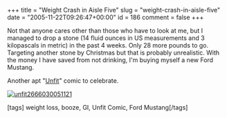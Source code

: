 +++
title = "Weight Crash in Aisle Five"
slug = "weight-crash-in-aisle-five"
date = "2005-11-22T09:26:47+00:00"
id = 186
comment = false
+++

Not that anyone cares other than those who have to look at me, but I managed to drop a stone (14 fluid ounces in US measurements and 3 kilopascals in metric) in the past 4 weeks. Only 28 more pounds to go. Targeting another stone by Christmas but that is probably unrealistic. With the money I have saved from not drinking, I'm buying myself a new Ford Mustang.

Another apt "[Unfit](http://www.comics.com/comics/unfit/)" comic to celebrate.

[![unfit2666030051121](http://static.flickr.com/32/65799659_0e0f7c9ab5.jpg)](http://www.flickr.com/photos/bandon1/65799659/ "Photo Sharing")

[tags] weight loss, booze, GI, Unfit Comic, Ford Mustang[/tags]

